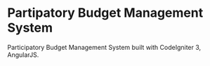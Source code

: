 Partipatory Budget Management System
========================
Participatory Budget Management System built with CodeIgniter 3, AngularJS.

